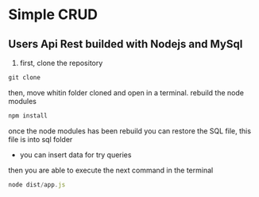 # Simple CRUD

## Users Api Rest builded with Nodejs and MySql

1. first, clone the repository

```js
git clone
```

then, move whitin folder cloned and open in a terminal.
rebuild the node modules

```js
npm install
```

once the node modules has been rebuild you can restore the SQL file, this file is into sql folder

- you can insert data for try queries

then you are able to execute the next command in the terminal

```js
node dist/app.js
```
